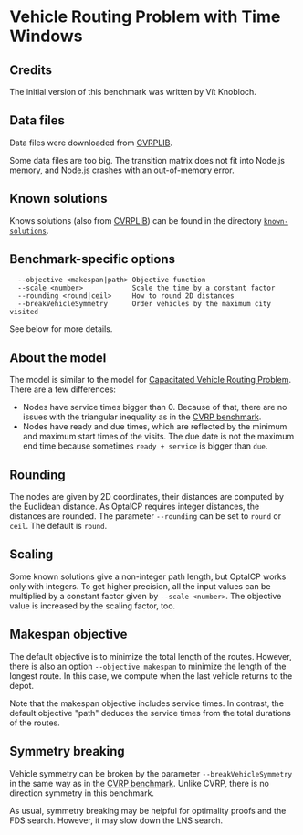# Vehicle Routing Problem with Time Windows

## Credits

The initial version of this benchmark was written by Vít Knobloch.

## Data files

Data files were downloaded from [CVRPLIB](http://vrp.galgos.inf.puc-rio.br/index.php/en/).

Some data files are too big. The transition matrix does not fit into Node.js memory, and Node.js crashes with an out-of-memory error.

## Known solutions

Knows solutions (also from [CVRPLIB](http://vrp.galgos.inf.puc-rio.br/index.php/en/)) can be found in the directory [`known-solutions`](known-solutions).

## Benchmark-specific options

```text
  --objective <makespan|path> Objective function
  --scale <number>            Scale the time by a constant factor
  --rounding <round|ceil>     How to round 2D distances
  --breakVehicleSymmetry      Order vehicles by the maximum city visited
```

See below for more details.

## About the model

The model is similar to the model for [Capacitated Vehicle Routing Problem](../cvrp). There are a few differences:

* Nodes have service times bigger than 0. Because of that, there are no issues with the triangular inequality as in the [CVRP benchmark](../cvrp).
* Nodes have ready and due times, which are reflected by the minimum and maximum start times of the visits. The due date is not the maximum end time because sometimes `ready + service` is bigger than `due`.

## Rounding

The nodes are given by 2D coordinates, their distances are computed by the Euclidean distance. As OptalCP requires integer distances, the distances are rounded. The parameter `--rounding` can be set to `round` or `ceil`. The default is `round`.

## Scaling

Some known solutions give a non-integer path length, but OptalCP works only with integers. To get higher precision, all the input values can be multiplied by a constant factor given by `--scale <number>`. The objective value is increased by the scaling factor, too.

## Makespan objective

The default objective is to minimize the total length of the routes. However, there is also an option `--objective makespan` to minimize the length of the longest route. In this case, we compute when the last vehicle returns to the depot.

Note that the makespan objective includes service times. In contrast, the default objective "path" deduces the service times from the total durations of the routes.

## Symmetry breaking

Vehicle symmetry can be broken by the parameter `--breakVehicleSymmetry` in the same way as in the [CVRP benchmark](../cvrp). Unlike CVRP, there is no direction symmetry in this benchmark.

As usual, symmetry breaking may be helpful for optimality proofs and the FDS search. However, it may slow down the LNS search.
